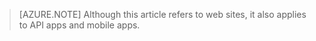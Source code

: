 <!-- keep by customization: begin -->
<!-- not suitable for Mooncake -->

<!-- keep by customization: end -->
> [AZURE.NOTE] Although this article refers to web sites, it also applies to API apps and mobile apps.
